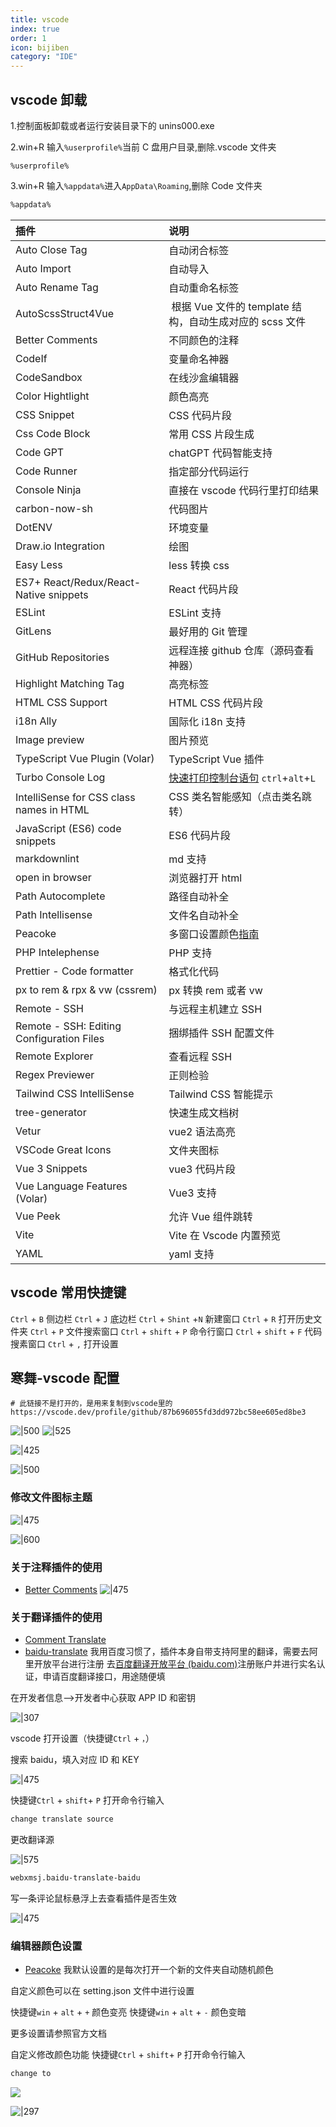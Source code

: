 ```yaml
---
title: vscode
index: true
order: 1
icon: bijiben
category: "IDE"
---
```


## vscode 卸载

1.控制面板卸载或者运行安装目录下的 unins000.exe

2.win+R 输入`%userprofile%`当前 C 盘用户目录,删除.vscode 文件夹

```shell
%userprofile%
```

3.win+R 输入`%appdata%`进入`AppData\Roaming`,删除 Code 文件夹

```sh
%appdata%
```

| 插件                                      | 说明                                                                                                                      |
| :---------------------------------------- | :------------------------------------------------------------------------------------------------------------------------ |
| Auto Close Tag                            | 自动闭合标签                                                                                                              |
| Auto Import&nbsp;                         | 自动导入                                                                                                                  |
| Auto Rename Tag                           | 自动重命名标签                                                                                                            |
| AutoScssStruct4Vue                        | &nbsp;根据 Vue 文件的 template 结构，自动生成对应的 scss 文件                                                             |
| Better Comments                           | 不同颜色的注释                                                                                                            |
| CodeIf                                    | 变量命名神器                                                                                                              |
| CodeSandbox                               | 在线沙盒编辑器                                                                                                            |
| Color Hightlight                          | 颜色高亮                                                                                                                  |
| CSS Snippet                               | CSS 代码片段                                                                                                              |
| Css Code Block                            | 常用 CSS 片段生成                                                                                                         |
| Code GPT                                  | chatGPT 代码智能支持                                                                                                      |
| Code Runner                               | 指定部分代码运行                                                                                                          |
| Console Ninja                             | 直接在 vscode 代码行里打印结果                                                                                            |
| carbon-now-sh                             | 代码图片                                                                                                                  |
| DotENV                                    | 环境变量                                                                                                                  |
| Draw.io Integration                       | 绘图                                                                                                                      |
| Easy Less                                 | less 转换 css                                                                                                             |
| ES7+ React/Redux/React-Native snippets    | React 代码片段                                                                                                            |
| ESLint                                    | ESLint 支持                                                                                                               |
| GitLens                                   | 最好用的 Git 管理                                                                                                         |
| GitHub Repositories                       | 远程连接 github 仓库（源码查看神器）                                                                                      |
| Highlight Matching Tag                    | 高亮标签                                                                                                                  |
| HTML CSS Support                          | HTML CSS 代码片段                                                                                                         |
| i18n Ally                                 | 国际化 i18n 支持                                                                                                          |
| Image preview                             | 图片预览                                                                                                                  |
| TypeScript Vue Plugin (Volar)             | TypeScript Vue 插件                                                                                                       |
| Turbo Console Log                         | [快速打印控制台语句](https://marketplace.visualstudio.com/items?itemName=ChakrounAnas.turbo-console-log) `ctrl`+`alt`+`L` |
| IntelliSense for CSS class names in HTML  | CSS 类名智能感知（点击类名跳转）                                                                                          |
| JavaScript (ES6) code snippets            | ES6 代码片段                                                                                                              |
| markdownlint                              | md 支持                                                                                                                   |
| open in browser                           | 浏览器打开 html                                                                                                           |
| Path Autocomplete                         | 路径自动补全                                                                                                              |
| Path Intellisense                         | 文件名自动补全                                                                                                            |
| Peacoke                                   | 多窗口设置颜色[指南](https://www.peacockcode.dev/guide/#quick-usage)                                                      |
| PHP Intelephense                          | PHP 支持                                                                                                                  |
| Prettier - Code formatter                 | 格式化代码                                                                                                                |
| px to rem &amp; rpx &amp; vw (cssrem)     | px 转换 rem 或者 vw                                                                                                       |
| Remote - SSH                              | 与远程主机建立 SSH                                                                                                        |
| Remote - SSH: Editing Configuration Files | 捆绑插件 SSH 配置文件                                                                                                     |
| Remote Explorer                           | 查看远程 SSH                                                                                                              |
| Regex Previewer                           | 正则检验                                                                                                                  |
| Tailwind CSS IntelliSense                 | Tailwind CSS 智能提示                                                                                                     |
| tree-generator                            | 快速生成文档树                                                                                                            |
| Vetur                                     | vue2 语法高亮                                                                                                             |
| VSCode Great Icons                        | 文件夹图标                                                                                                                |
| Vue 3 Snippets                            | vue3 代码片段                                                                                                             |
| Vue Language Features (Volar)             | Vue3 支持                                                                                                                 |
| Vue Peek                                  | 允许 Vue 组件跳转                                                                                                         |
| Vite                                      | Vite 在 Vscode 内置预览                                                                                                   |
| YAML                                      | yaml 支持                                                                                                                 |

## vscode 常用快捷键

`Ctrl` + `B` 侧边栏
`Ctrl` + `J` 底边栏
`Ctrl` + `Shint` +`N` 新建窗口
`Ctrl` + `R` 打开历史文件夹
`Ctrl` + `P` 文件搜索窗口
`Ctrl` + `shift` + `P` 命令行窗口
`Ctrl` + `shift` + `F` 代码搜素窗口
`Ctrl` + `,` 打开设置

## 寒舞-vscode 配置

```
# 此链接不是打开的，是用来复制到vscode里的
https://vscode.dev/profile/github/87b696055fd3dd972bc58ee605ed8be3
```

![|500](assets/vscode/hanwu-image-20230922120852446.png)
![|525](assets/vscode/hanwu-image-20230922120921048.png)

![|425](assets/vscode/hanwu-image-20230922120947788.png)

![|500](assets/vscode/hanwu-image-20230922121010384.png)

### 修改文件图标主题

![|475](assets/vscode/hanwu-image-20230922121348049.png)

![|600](assets/vscode/hanwu-image-20230922121406189.png)

### 关于注释插件的使用

- [Better Comments](https://marketplace.visualstudio.com/items?itemName=aaron-bond.better-comments)
  ![|475](assets/vscode/hanwu-image-20230922121752532.png)

### 关于翻译插件的使用

- [Comment Translate](https://marketplace.visualstudio.com/items?itemName=webxmsj.baidu-translate)
- [baidu-translate](https://marketplace.visualstudio.com/items?itemName=intellsmi.comment-translate)
  我用百度习惯了，插件本身自带支持阿里的翻译，需要去阿里开放平台进行注册
  去[百度翻译开放平台 (baidu.com)](https://fanyi-api.baidu.com/manage/developer)注册账户并进行实名认证，申请百度翻译接口，用途随便填

在开发者信息-->开发者中心获取 APP ID 和密钥

![|307](assets/vscode/hanwu-image-20230922122306901.png)

vscode 打开设置（快捷键`Ctrl` + `，`）

搜索 baidu，填入对应 ID 和 KEY

![|475](assets/vscode/hanwu-image-20230922122437233.png)

快捷键`Ctrl` + `shift`+ `P` 打开命令行输入

```sh
change translate source
```

更改翻译源

![|575](assets/vscode/hanwu-image-20230922123201988.png)

```sh
webxmsj.baidu-translate-baidu
```

写一条评论鼠标悬浮上去查看插件是否生效

![|475](assets/vscode/hanwu-image-20230922123427615.png)

### 编辑器颜色设置

- [Peacoke](https://www.peacockcode.dev/guide/#quick-usage)
  我默认设置的是每次打开一个新的文件夹自动随机颜色

自定义颜色可以在 setting.json 文件中进行设置

快捷键`win` + `alt` + `+` 颜色变亮
快捷键`win` + `alt` + `-` 颜色变暗

更多设置请参照官方文档

自定义修改颜色功能
快捷键`Ctrl` + `shift`+ `P` 打开命令行输入

```sh
change to
```

![](assets/vscode/hanwu-image-20230922123919867.png)

![|297](assets/vscode/hanwu-image-20230922123943893.png)

